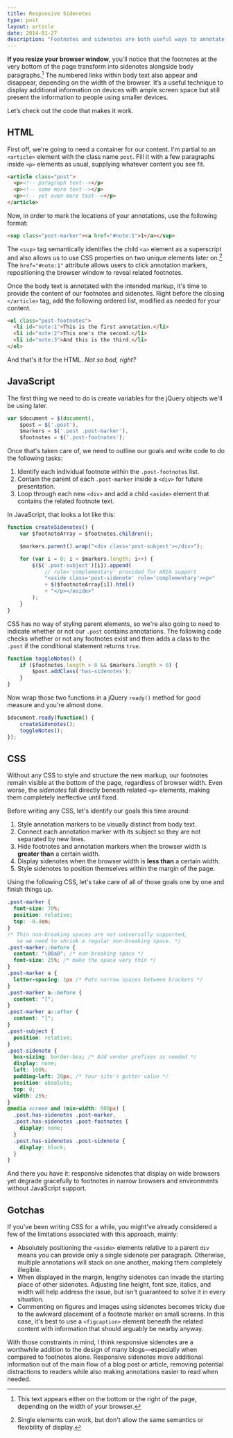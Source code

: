 ```yaml
---
title: Responsive Sidenotes
type: post
layout: article
date: 2014-01-27
description: "Footnotes and sidenotes are both useful ways to annotate online blog posts and articles. With the help of responsive design, it's now possible to use both approaches at the same time."
---
```


<b class="post-lead">If you resize your browser window</b>, you’ll notice that the footnotes at the very bottom of the page transform into sidenotes alongside body paragraphs.[^1] The numbered links within body text also appear and disappear, depending on the width of the browser. It’s a useful technique to display additional information on devices with ample screen space but still present the information to people using smaller devices.

Let’s check out the code that makes it work.

HTML
----

First off, we're going to need a container for our content. I'm partial to an `<article>` element with the class name `post`. Fill it with a few paragraphs inside `<p>` elements as usual, supplying whatever content you see fit.

```html
<article class="post">
  <p><!-- paragraph text--></p>
  <p><!-- some more text--></p>
  <p><!-- yet even more text--></p>
</article>
```

Now, in order to mark the locations of your annotations, use the following format:

```html
<sup class="post-marker"><a href="#note:1">1</a></sup>
```

The `<sup>` tag semantically identifies the child `<a>` element as a superscript and also allows us to use CSS properties on two unique elements later on.[^2] The `href="#note:1"` attribute allows users to click annotation markers, repositioning the browser window to reveal related footnotes.

Once the body text is annotated with the intended markup, it's time to provide the content of our footnotes and sidenotes. Right before the closing `</article>` tag, add the following ordered list, modified as needed for your content.

```html
<ol class="post-footnotes">
  <li id="note:1">This is the first annotation.</li>
  <li id="note:2">This one's the second.</li>
  <li id="note:3">And this is the third.</li>
</ol>
```

And that's it for the HTML. _Not so bad, right?_


JavaScript
----------

The first thing we need to do is create variables for the jQuery objects we'll be using later.

```javascript
var $document = $(document),
    $post = $('.post'),
    $markers = $('.post .post-marker'),
    $footnotes = $('.post-footnotes');
```

Once that's taken care of, we need to outline our goals and write code to do the following tasks:

1. Identify each individual footnote within the `.post-footnotes` list.
2. Contain the parent of each `.post-marker` inside a `<div>` for future presentation.
3. Loop through each new `<div>` and add a child `<aside>` element that contains the related footnote text.

In JavaScript, that looks a lot like this:

```javascript
function createSidenotes() {
    var $footnoteArray = $footnotes.children();

    $markers.parent().wrap("<div class='post-subject'></div>");

    for (var i = 0; i < $markers.length; i++) {
        $($('.post-subject')[i]).append(
            // role='complementary' provided for ARIA support
            "<aside class='post-sidenote' role='complementary'><p>"
            + $($footnoteArray[i]).html()
            + "</p></aside>"
        );
    }
}
```

CSS has no way of styling parent elements, so we're also going to need to indicate whether or not our `.post` contains annotations. The following code checks whether or not any footnotes exist and then adds a class to the `.post` if the conditional statement returns `true`.

```javascript
function toggleNotes() {
    if ($footnotes.length > 0 && $markers.length > 0) {
        $post.addClass('has-sidenotes');
    }
}
```

Now wrap those two functions in a jQuery `ready()` method for good measure and you're almost done.

```javascript
$document.ready(function() {
    createSidenotes();
    toggleNotes();
});
```

CSS
---

Without any CSS to style and structure the new markup, our footnotes remain visible at the bottom of the page, regardless of browser width. Even worse, the _sidenotes_ fall directly beneath related `<p>` elements, making them completely ineffective until fixed.

Before writing any CSS, let's identify our goals this time around:

1. Style annotation markers to be visually distinct from body text.
2. Connect each annotation marker with its subject so they are not separated by new lines.
3. Hide footnotes and annotation markers when the browser width is **greater than** a certain width.
4. Display sidenotes when the browser width is **less than** a certain width.
5. Style sidenotes to position themselves within the margin of the page.

Using the following CSS, let's take care of all of those goals one by one and finish things up.

```css
.post-marker {
  font-size: 70%;
  position: relative;
  top: -0.4em;
}
/* Thin non-breaking spaces are not universally supported,
   so we need to shrink a regular non-breaking space. */
.post-marker::before {
  content: "\00a0"; /* non-breaking space */
  font-size: 25%; /* make the space very thin */
}
.post-marker a {
  letter-spacing: 1px /* Puts narrow spaces between brackets */
}
.post-marker a::before {
  content: "[";
}
.post-marker a::after {
  content: "]";
}
.post-subject {
  position: relative;
}
.post-sidenote {
  box-sizing: border-box; /* Add vendor prefixes as needed */
  display: none;
  left: 100%;
  padding-left: 20px; /* Your site's gutter value */
  position: absolute;
  top: 0;
  width: 25%;
}
@media screen and (min-width: 800px) {
  .post.has-sidenotes .post-marker,
  .post.has-sidenotes .post-footnotes {
    display: none;
  }
  .post.has-sidenotes .post-sidenote {
    display: block;
  }
}
```

And there you have it: responsive sidenotes that display on wide browsers yet degrade gracefully to footnotes in narrow browsers and environments without JavaScript support.

Gotchas
-------

If you've been writing CSS for a while, you might've already considered a few of the limitations associated with this approach, mainly:

- Absolutely positioning the `<aside>` elements relative to a parent `div` means you can provide only a single sidenote per paragraph. Otherwise, multiple annotations will stack on one another, making them completely illegible.
- When displayed in the margin, lengthy sidenotes can invade the starting place of other sidenotes. Adjusting line height, font size, italics, and width will help address the issue, but isn't guaranteed to solve it in every situation.
- Commenting on figures and images using sidenotes becomes tricky due to the awkward placement of a footnote marker on small screens. In this case, it's best to use a `<figcaption>` element beneath the related content with information that should arguably be nearby anyway.

With those constraints in mind, I think responsive sidenotes are a worthwhile addition to the design of many blogs—especially when compared to footnotes alone. Responsive sidenotes move additional information out of the main flow of a blog post or article, removing potential distractions to readers while also making annotations easier to read when needed.

[^1]: This text appears either on the bottom or the right of the page, depending on the width of your browser.
[^2]: Single elements can work, but don't allow the same semantics or flexibility of display.
